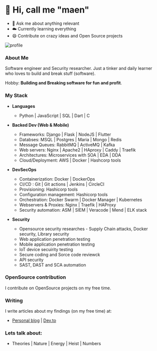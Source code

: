 
# :man:  Hi, call me "maen"

- :snake: Ask me about anything relevant
- :cloud:  Currently learning everything
- :smile:  Contribute on crazy ideas and Open Source projects


![profile](https://komarev.com/ghpvc/?username=maen08)


### About Me
Software engineer and Security researcher. Just a tinker and daily learner who loves to build and break stuff (software).

Hobby:  **Building and Breaking software for fun and profit**.


### My Stack

- **Languages**
    - Python | JavaScript | SQL | Dart | C


- **Backed Dev (Web & Mobile)**
    - Frameworks:  Django | Flask | NodeJS | Flutter
    - Databses: MSQL | Postgres | Maria | Mongo | Redis
    - Message Queues: RabbitMQ | ActiveMQ | Kafka
    - Web servers:  Nginx | Apache2 | HAproxy | Caddy | Traefik
    - Architectures: Microservices with SOA | EDA | DDA 
    - Cloud/Deployment:  AWS | Docker | Hashcorp tools 


- **DevSecOps**
    - Containerization:  Docker | DockerOps
    - CI/CD :   Git | Git actions | Jenkins | CircleCI
    - Provisioning:  Hashicorp tools 
    - Configuration management:  Hashicorp tools
    - Orchestration:  Docker Swarm | Docker Manager | Kubernetes
    - Webservers & Proxies: Nginx | Traefik | HAProxy 
    - Security automation: ASM | SIEM | Veracode | Mend | ELK stack


- **Security**
    - Opensource security researches - Supply Chain attacks, Docker security, Library security
    - Web application penetration testing
    - Mobile application penetration testing
    - IoT device secuirity testing
    - Secure coding and Sorce code reviewck 
    - API security
    - SAST, DAST and SCA automation 
 
  
### OpenSource contribution
I contribute on OpenSource projects on my free time.


### Writing
I write articles about my findings (on my free time) at:
- [Personal blog](https://blog.maentechie.com) | [Dev.to](https://dev.to/maen) 


### Lets talk about:
- Theories | Nature | Energy | Heist | Numbers 


